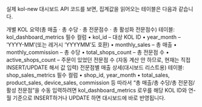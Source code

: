 실제 kol-new 대시보드 API 코드를 보면, 집계값을 읽어오는 테이블은 다음과 같습니다.

개별 KOL 요약(총 매출 · 총 수당 · 총 전문점수 · 총 활성화 전문점수) 테이블: kol_dashboard_metrics 필수 컬럼
• kol_id – 대상 KOL ID
• year_month – ‘YYYY-MM’(또는 레거시 ‘YYYYMM’도 호환)
• monthly_sales – 총 매출
• monthly_commission – 총 수당
• total_shops_count – 총 전문점 수
• active_shops_count – 주문이 있었던 전문점 수
(자동 계산 안 하므로, 현재는 직접 INSERT/UPDATE 해서 값 입력)
전문점별 매출 상세(대시보드 리스트용)
테이블: shop_sales_metrics
필수 컬럼
• shop_id, year_month
• total_sales, product_sales, device_sales, commission 등
따라서 “총 매출/총 수당/총 전문점/활성 전문점”을 수동 입력하려면 kol_dashboard_metrics 로우를 해당 KOL ID와 연-월 기준으로 INSERT하거나 UPDATE 하면 대시보드에 바로 반영됩니다.